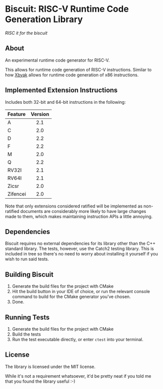 # Biscuit: RISC-V Runtime Code Generation Library

*RISC it for the biscuit*

## About

An experimental runtime code generator for RISC-V.

This allows for runtime code generation of RISC-V instructions. Similar
to how [Xbyak](https://github.com/herumi/xbyak) allows for runtime code generation of x86 instructions.


## Implemented Extension Instructions

Includes both 32-bit and 64-bit instructions in the following:

| Feature   | Version |
|:----------|:-------:|
| A         | 2.1     |
| C         | 2.0     |
| D         | 2.2     |
| F         | 2.2     |
| M         | 2.0     |
| Q         | 2.2     |
| RV32I     | 2.1     |
| RV64I     | 2.1     |
| Zicsr     | 2.0     |
| Zifencei  | 2.0     |

Note that only extensions considered ratified will be implemented
as non-ratified documents are considerably more likely to have
large changes made to them, which makes maintaining instruction
APIs a little annoying.


## Dependencies

Biscuit requires no external dependencies for its library other than the C++ standard library. 
The tests, however, use the Catch2 testing library. This is included in tree so there's no need
to worry about installing it yourself if you wish to run said tests.


## Building Biscuit

1. Generate the build files for the project with CMake
2. Hit the build button in your IDE of choice, or run the relevant console command to build for the CMake generator you've chosen.
3. Done.


## Running Tests

1. Generate the build files for the project with CMake
2. Build the tests
3. Run the test executable directly, or enter `ctest` into your terminal.


## License

The library is licensed under the MIT license.

While it's not a requirement whatsoever, it'd be pretty neat if you told me that you found the library useful :-)